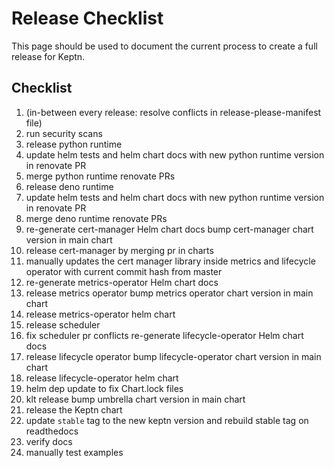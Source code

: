 # Release Checklist

This page should be used to document the current process to create a full release for Keptn.

## Checklist

1. (in-between every release: resolve conflicts in release-please-manifest file)
1. run security scans
1. release python runtime
1. update helm tests and helm chart docs with new python runtime version in renovate PR
1. merge python runtime renovate PRs
1. release deno runtime
1. update helm tests and helm chart docs with new python runtime version in renovate PR
1. merge deno runtime renovate PRs
1. re-generate cert-manager Helm chart docs bump cert-manager chart version in main chart
1. release cert-manager by merging pr in charts
1. manually updates the cert manager library inside metrics and lifecycle operator with current commit hash from master
1. re-generate metrics-operator Helm chart docs
1. release metrics operator bump metrics operator chart version in main chart
1. release metrics-operator helm chart
1. release scheduler
1. fix scheduler pr conflicts re-generate lifecycle-operator Helm chart docs
1. release lifecycle operator bump lifecycle-operator chart version in main chart
1. release lifecycle-operator helm chart
1. helm dep update to fix Chart.lock files
1. klt release bump umbrella chart version in main chart
1. release the Keptn chart
1. update `stable` tag to the new keptn version and rebuild stable tag on readthedocs
1. verify docs
1. manually test examples
